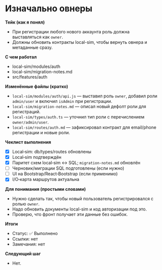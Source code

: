 # Изначально овнеры

**Тейк (как я понял)**
- При регистрации любого нового аккаунта роль должна выставляться как `owner`.
- Должны обновить контракты local-sim, чтобы вернуть овнера и метаданные сразу.

**С чем работал**
- local-sim/modules/auth
- local-sim/migration-notes.md
- src/features/auth

**Изменённые файлы (кратко)**
- `local-sim/modules/auth/api.js` — выставил роль `owner`, добавил роли `admin/user` и включил `isAdmin` при регистрации.
- `local-sim/migration-notes.md` — описал новый дефолт роли для регистраций.
- `local-sim/types/auth.ts` — уточнил тип роли с перечислением `owner/admin/user`.
- `local-sim/routes/auth.md` — зафиксировал контракт для email/phone регистрации и новые роли.

**Чеклист выполнения**
- [x] Local‑sim: db/types/routes обновлены
- [x] Local‑sim подтверждён
- [x] Паритет схем local‑sim ↔ SQL; `migration-notes.md` обновлён
- [ ] Черновик/миграции SQL подготовлены (если нужно)
- [ ] UI на Bootstrap/React‑Bootstrap (если применимо)
- [x] I/O‑карта маршрутов актуальна

**Для понимания (простыми словами)**
- Нужно сделать так, чтобы новый пользователь регистрировался с ролью `owner`.
- Надо обновить документы local-sim и код авторизации под это.
- Проверю, что фронт получает эти данные без ошибок.

**Итоги**
- Статус: ✅ Выполнено
- Ссылки: нет
- Замечания: нет

**Следующий шаг**
- Нет.
